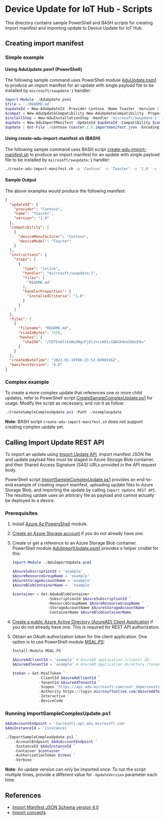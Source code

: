 # Device Update for IoT Hub - Scripts

This directory contains sample PowerShell and BASH scripts for creating import manifest and importing update to Device Update for IoT Hub.

## Creating import manifest

### Simple example

#### Using AduUpdate.psm1 (PowerShell)

The following sample command uses PowerShell module [AduUpdate.psm1](AduUpdate.psm1) to produce an import manifest for an update with single payload file to be installed by `microsoft/swupdate:1` handler:

```powershell
Import-Module ./AduUpdate.psm1
$file = './README.md'
$updateId = New-AduUpdateId -Provider Contoso -Name Toaster -Version 1.0
$compat = New-AduUpdateCompatibility New-AduUpdateCompatibility -Properties @{ deviceManufacturer = 'Contoso'; deviceModel = 'Toaster' }
$installStep = New-AduInstallationStep -Handler 'microsoft/swupdate:1'-HandlerProperties @{ installedCriteria = '1.0' } -Files $file
$update = New-AduImportManifest -UpdateId $updateId -Compatibility $compat -InstallationSteps $installStep
$update | Out-File ./contoso.toaster.1.0.importmanifest.json -Encoding utf8
```

#### Using create-adu-import-manifest.sh (BASH)

The following sample command uses BASH script [create-adu-import-manifest.sh](create-adu-import-manifest.sh) to produce an import manifest for an update with single payload file to be installed by `microsoft/swupdate:1` handler:

```bash
./create-adu-import-manifest.sh -p 'Contoso' -n 'Toaster' -v '1.0' -c 'deviceManufacturer:Contoso' -c 'deviceModel:Toaster' -h 'microsoft/swupdate:1' -r 'installedCriteria:1.0' ./README.md > ./contoso.toaster.1.0.importmanifest.json
```

#### Sample Output

The above examples would produce the following manifest:

```json
{
  "updateId": {
    "provider": "Contoso",
    "name": "Toaster",
    "version": "1.0"
  },
  "compatibility": [
    {
      "deviceManufacturer": "Contoso",
      "deviceModel": "Toaster"
    }
  ],
  "instructions": {
    "steps": [
      {
        "type": "inline",
        "handler": "microsoft/swupdate:1",
        "files": [
          "README.md"
        ],
        "handlerProperties": {
          "installedCriteria": "1.0"
        }
      }
    ]
  },
  "files": [
    {
      "filename": "README.md",
      "sizeInBytes": 7558,
      "hashes": {
        "sha256": "/CD7Sn6fiknWa3NgcFjGlJ+ccA81s1QAXX4oo5GHiFA="
      }
    }
  ],
  "createdDateTime": "2022-01-19T06:23:52.6996916Z",
  "manifestVersion": "4.0"
}
```

### Complex example

To create a more complex update that references one or more child updates, refer to PowerShell script [CreateSampleComplexUpdate.ps1](CreateSampleComplexUpdate.ps1) for usage. Modify the script as necessary, and run it as follow:

```powershell
./CreateSampleComplexUpdate.ps1 -Path ./exampleupdate
```

**Note**: BASH script `create-adu-import-manifest.sh` does not support creating complex update yet.

## Calling Import Update REST API

To import an update using [Import Update API](https://docs.microsoft.com/en-us/rest/api/deviceupdate/updates/import-update), import manifest JSON file and update payload files must be staged in Azure Storage Blob container, and their Shared Access Signature (SAS) URLs provided in the API request body.

PowerShell script [ImportSampleComplexUpdate.ps1](ImportSampleComplexUpdate.ps1) provides an end-to-end example of creating import manifest, uploading update files to Azure Storage Blob, and importing the update by calling `Import Update REST API`. The resulting update uses an arbitrary file as payload and cannot actually be deployed to a device.

### Prerequisites

1. Install [Azure Az PowersShell](https://docs.microsoft.com/en-us/powershell/azure/install-az-ps) module.

2. [Create an Azure Storage account](https://docs.microsoft.com/en-us/azure/storage/common/storage-account-create?tabs=azure-portal) if you do not already have one.

3. Create or get a reference to an Azure Storage Blob container. PowerShell module [AduImportUpdate.psm1](AduImportUpdate.psm1) provides a helper cmdlet for this:

    ```powershell
    Import-Module ./AduImportUpdate.psm1

    $AzureSubscriptionId = 'example'
    $AzureResourceGroupName = 'example'
    $AzureStorageAccountName = 'example'
    $AzureBlobContainerName =  'example'

    $container = Get-AduAzBlobContainer `
                    -SubscriptionId $AzureSubscriptionId `
                    -ResourceGroupName $AzureResourceGroupName `
                    -StorageAccountName $AzureStorageAccountName `
                    -ContainerName $AzureBlobContainerName
    ```

4. [Create a public Azure Active Directory (AzureAD) Client Application](https://docs.microsoft.com/en-us/azure/iot-hub-device-update/device-update-control-access#authenticate-to-device-update-rest-apis-for-publishing-and-management) if you do not already have one. This is required for  REST API authorization.

5. Obtain an OAuth authorization token for the client application. One option is to use PowerShell module [MSAL.PS](https://github.com/AzureAD/MSAL.PS):

    ```powershell
    Install-Module MSAL.PS

    $AzureAdClientId = 'example' # AzureAD application (client) ID.
    $AzureAdTenantId = 'example' # AzureAD application directory (tenant) ID.

    $token = Get-MsalToken `
                -ClientId $AzureAdClientId `
                -TenantId $AzureAdTenantId `
                -Scopes 'https://api.adu.microsoft.com/user_impersonation' `
                -Authority https://login.microsoftonline.com/$AzureAdTenantId/v2.0 `
                -Interactive `
                -DeviceCode
    ```

### Running ImportSampleComplexUpdate.ps1

```powershell
$AduAccountEndpoint = '{account}.api.adu.microsoft.com'
$AduInstanceId = '{instance}'

./ImportSampleComplexUpdate.ps1 `
    -AccountEndpoint $AduAccountEndpoint `
    -InstanceId $AduInstanceId `
    -Container $container `
    -AuthorizationToken $token `
    -Verbose
```

**Note**: An update version can only be imported once. To run the script multiple times, provide a different value for `-UpdateVersion` parameter each time.

## References

- [Import Manifest JSON Schema version 4.0](https://docs.microsoft.com/en-us/azure/iot-hub-device-update/import-schema)
- [Import concepts](https://docs.microsoft.com/en-us/azure/iot-hub-device-update/import-concepts)
